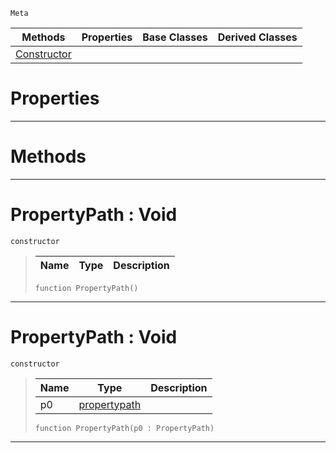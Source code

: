  `Meta`

|Methods|Properties|Base Classes|Derived Classes|
|---|---|---|---|
|[ Constructor](https://github.com/ZilchEngine/ZilchDocs/blob/master/code_reference/class_reference/propertypath.md#propertypath-void)| | | |


 #  Properties


---  
 #  Methods


---  
 #  PropertyPath : Void

 `constructor`

> 
> |Name|Type|Description|
> |---|---|---|
> ``` lang=cpp, name=Nada
> function PropertyPath()
> ``` 


---  
 #  PropertyPath : Void

 `constructor`

> 
> |Name|Type|Description|
> |---|---|---|
> |p0|[propertypath](https://github.com/ZilchEngine/ZilchDocs/blob/master/code_reference/class_reference/propertypath.md)| |
> ``` lang=cpp, name=Nada
> function PropertyPath(p0 : PropertyPath)
> ``` 


---  
 

 